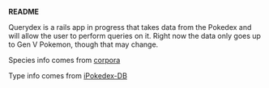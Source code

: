 **README**

Querydex is a rails app in progress that takes data from the Pokedex and will allow the user to perform queries on it. Right now the data only goes up to Gen V Pokemon, though that may change.

Species info comes from [corpora](https://github.com/dariusk/corpora)

Type info comes from [iPokedex-DB](https://github.com/UberGames/iPokedex-DB/)
